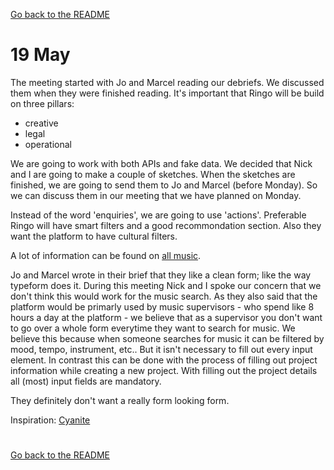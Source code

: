 [Go back to the README](https://github.com/martendebruijn/meesterproef-1920)

# 19 May

The meeting started with Jo and Marcel reading our debriefs. We discussed them when they were finished reading.
It's important that Ringo will be build on three pillars:

- creative
- legal
- operational

We are going to work with both APIs and fake data.
We decided that Nick and I are going to make a couple of sketches. When the sketches are finished, we are going to send them to Jo and Marcel (before Monday). So we can discuss them in our meeting that we have planned on Monday.

Instead of the word 'enquiries', we are going to use 'actions'.
Preferable Ringo will have smart filters and a good recommondation section. Also they want the platform to have cultural filters.

A lot of information can be found on [all music](www.allmusic.com).

Jo and Marcel wrote in their brief that they like a clean form; like the way typeform does it. During this meeting Nick and I spoke our concern that we don't think this would work for the music search. As they also said that the platform would be primarly used by music supervisors - who spend like 8 hours a day at the platform - we believe that as a supervisor you don't want to go over a whole form everytime they want to search for music. We believe this because when someone searches for music it can be filtered by mood, tempo, instrument, etc.. But it isn't necessary to fill out every input element. In contrast this can be done with the process of filling out project information while creating a new project. With filling out the project details all (most) input fields are mandatory.

They definitely don't want a really form looking form.

Inspiration: [Cyanite](www.cyanite.ai)

#

[Go back to the README](https://github.com/martendebruijn/meesterproef-1920)
